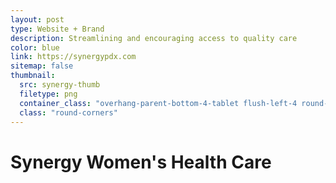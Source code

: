 ```yaml
---
layout: post
type: Website + Brand
description: Streamlining and encouraging access to quality care
color: blue
link: https://synergypdx.com
sitemap: false
thumbnail:
  src: synergy-thumb
  filetype: png
  container_class: "overhang-parent-bottom-4-tablet flush-left-4 round-corners shadow-weak"
  class: "round-corners"
---
```


# Synergy Women's Health Care